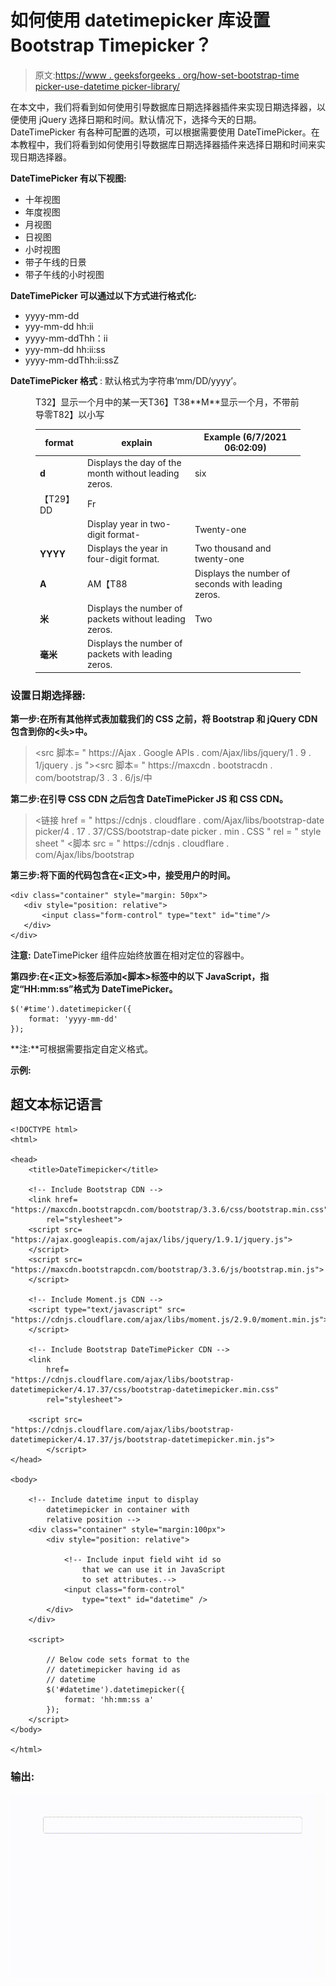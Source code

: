 # 如何使用 datetimepicker 库设置 Bootstrap Timepicker？

> 原文:[https://www . geeksforgeeks . org/how-set-bootstrap-time picker-use-datetime picker-library/](https://www.geeksforgeeks.org/how-to-set-bootstrap-timepicker-using-datetimepicker-library/)

在本文中，我们将看到如何使用引导数据库日期选择器插件来实现日期选择器，以便使用 jQuery 选择日期和时间。默认情况下，选择今天的日期。DateTimePicker 有各种可配置的选项，可以根据需要使用 DateTimePicker。在本教程中，我们将看到如何使用引导数据库日期选择器插件来选择日期和时间来实现日期选择器。

**DateTimePicker 有以下视图:**

*   十年视图
*   年度视图
*   月视图
*   日视图
*   小时视图
*   带子午线的日景
*   带子午线的小时视图

**DateTimePicker 可以通过以下方式进行格式化:**

*   yyyy-mm-dd
*   yyy-mm-dd hh:ii
*   yyyy-mm-ddThh：ii
*   yyy-mm-dd hh:ii:ss
*   yyyy-mm-ddThh:ii:ssZ

**DateTimePicker 格式** : 默认格式为字符串‘mm/DD/yyyy’。

<figure class="table">T32】显示一个月中的某一天T36】T38**M**显示一个月，不带前导零T82】以小写

| format | explain | Example (6/7/2021 06:02:09) |
| --- | --- | --- |
| **d** | Displays the day of the month without leading zeros. | six |
| 【T29】DD | Fr |
|  | Display year in two-digit format- | Twenty-one |
| **YYYY** | Displays the year in four-digit format. | Two thousand and twenty-one |
| **A** | AM【T88 | Displays the number of seconds with leading zeros. | 09 |
| **米** | Displays the number of packets without leading zeros. | Two |
| **毫米** | Displays the number of packets with leading zeros. |  |

</figure>

### **设置日期选择器:**

**第一步:在所有其他样式表加载我们的 CSS 之前，将 Bootstrap 和 jQuery CDN 包含到你的<头>中。**

> <src 脚本= " https://Ajax . Google APIs . com/Ajax/libs/jquery/1 . 9 . 1/jquery . js "></script><src 脚本= " https://maxcdn . bootstracdn . com/bootstrap/3 . 3 . 6/js/中

**第二步:在引导 CSS CDN 之后包含 DateTimePicker JS 和 CSS CDN。**

> <链接 href = " https://cdnjs . cloudflare . com/Ajax/libs/bootstrap-date picker/4 . 17 . 37/CSS/bootstrap-date picker . min . CSS " rel = " style sheet "
> <脚本 src = " https://cdnjs . cloudflare . com/Ajax/libs/bootstrap

**第三步:将下面的代码包含在<正文>中，接受用户的时间。**

```
<div class="container" style="margin: 50px">  
   <div style="position: relative">  
       <input class="form-control" type="text" id="time"/>  
   </div>  
</div>  
```

**注意:** DateTimePicker 组件应始终放置在相对定位的容器中。

**第四步:在<正文>标签后添加<脚本>标签中的以下 JavaScript，指定“HH:mm:ss”格式为 DateTimePicker。**

```
$('#time').datetimepicker({
    format: 'yyyy-mm-dd'
});
```

**注:**可根据需要指定自定义格式。

**示例:**

## 超文本标记语言

```
<!DOCTYPE html>
<html>

<head>
    <title>DateTimepicker</title>

    <!-- Include Bootstrap CDN -->
    <link href=
"https://maxcdn.bootstrapcdn.com/bootstrap/3.3.6/css/bootstrap.min.css"
        rel="stylesheet">
    <script src=
"https://ajax.googleapis.com/ajax/libs/jquery/1.9.1/jquery.js">
    </script>
    <script src=
"https://maxcdn.bootstrapcdn.com/bootstrap/3.3.6/js/bootstrap.min.js">
    </script>

    <!-- Include Moment.js CDN -->
    <script type="text/javascript" src=
"https://cdnjs.cloudflare.com/ajax/libs/moment.js/2.9.0/moment.min.js">
    </script>

    <!-- Include Bootstrap DateTimePicker CDN -->
    <link
        href=
"https://cdnjs.cloudflare.com/ajax/libs/bootstrap-datetimepicker/4.17.37/css/bootstrap-datetimepicker.min.css"
        rel="stylesheet">

    <script src=
"https://cdnjs.cloudflare.com/ajax/libs/bootstrap-datetimepicker/4.17.37/js/bootstrap-datetimepicker.min.js">
        </script>
</head>

<body>

    <!-- Include datetime input to display
        datetimepicker in container with
        relative position -->
    <div class="container" style="margin:100px">
        <div style="position: relative">

            <!-- Include input field wiht id so
                that we can use it in JavaScript
                to set attributes.-->
            <input class="form-control"
                type="text" id="datetime" />
        </div>
    </div>

    <script>

        // Below code sets format to the
        // datetimepicker having id as
        // datetime
        $('#datetime').datetimepicker({
            format: 'hh:mm:ss a'
        });
    </script>
</body>

</html>
```

### 输出:

![](img/c94800dcc1b143effa886f8ded56272e.png)